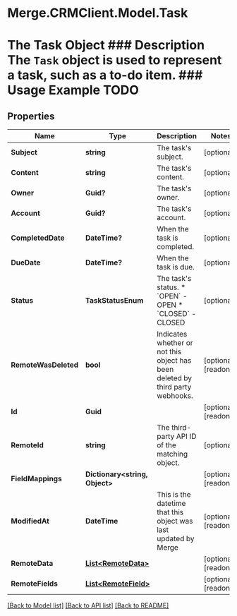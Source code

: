 # Merge.CRMClient.Model.Task
# The Task Object ### Description The `Task` object is used to represent a task, such as a to-do item. ### Usage Example TODO

## Properties

Name | Type | Description | Notes
------------ | ------------- | ------------- | -------------
**Subject** | **string** | The task&#39;s subject. | [optional] 
**Content** | **string** | The task&#39;s content. | [optional] 
**Owner** | **Guid?** | The task&#39;s owner. | [optional] 
**Account** | **Guid?** | The task&#39;s account. | [optional] 
**CompletedDate** | **DateTime?** | When the task is completed. | [optional] 
**DueDate** | **DateTime?** | When the task is due. | [optional] 
**Status** | **TaskStatusEnum** | The task&#39;s status.  * &#x60;OPEN&#x60; - OPEN * &#x60;CLOSED&#x60; - CLOSED | [optional] 
**RemoteWasDeleted** | **bool** | Indicates whether or not this object has been deleted by third party webhooks. | [optional] [readonly] 
**Id** | **Guid** |  | [optional] [readonly] 
**RemoteId** | **string** | The third-party API ID of the matching object. | [optional] 
**FieldMappings** | **Dictionary&lt;string, Object&gt;** |  | [optional] [readonly] 
**ModifiedAt** | **DateTime** | This is the datetime that this object was last updated by Merge | [optional] [readonly] 
**RemoteData** | [**List&lt;RemoteData&gt;**](RemoteData.md) |  | [optional] [readonly] 
**RemoteFields** | [**List&lt;RemoteField&gt;**](RemoteField.md) |  | [optional] [readonly] 

[[Back to Model list]](../README.md#documentation-for-models) [[Back to API list]](../README.md#documentation-for-api-endpoints) [[Back to README]](../README.md)

